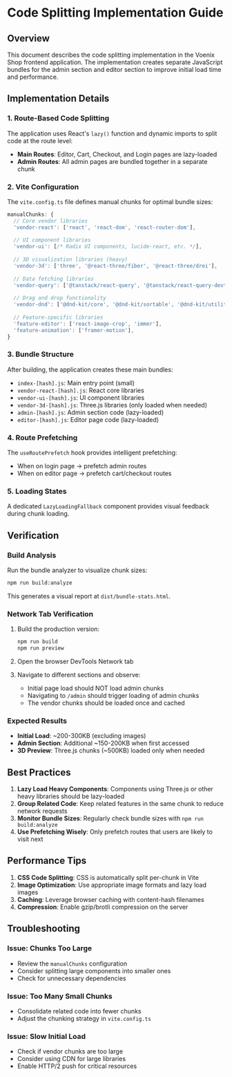 # Code Splitting Implementation Guide

## Overview

This document describes the code splitting implementation in the Voenix Shop frontend application. The implementation creates separate JavaScript bundles for the admin section and editor section to improve initial load time and performance.

## Implementation Details

### 1. Route-Based Code Splitting

The application uses React's `lazy()` function and dynamic imports to split code at the route level:

- **Main Routes**: Editor, Cart, Checkout, and Login pages are lazy-loaded
- **Admin Routes**: All admin pages are bundled together in a separate chunk

### 2. Vite Configuration

The `vite.config.ts` file defines manual chunks for optimal bundle sizes:

```typescript
manualChunks: {
  // Core vendor libraries
  'vendor-react': ['react', 'react-dom', 'react-router-dom'],
  
  // UI component libraries
  'vendor-ui': [/* Radix UI components, lucide-react, etc. */],
  
  // 3D visualization libraries (heavy)
  'vendor-3d': ['three', '@react-three/fiber', '@react-three/drei'],
  
  // Data fetching libraries
  'vendor-query': ['@tanstack/react-query', '@tanstack/react-query-devtools'],
  
  // Drag and drop functionality
  'vendor-dnd': ['@dnd-kit/core', '@dnd-kit/sortable', '@dnd-kit/utilities'],
  
  // Feature-specific libraries
  'feature-editor': ['react-image-crop', 'immer'],
  'feature-animation': ['framer-motion'],
}
```

### 3. Bundle Structure

After building, the application creates these main bundles:

- `index-[hash].js`: Main entry point (small)
- `vendor-react-[hash].js`: React core libraries
- `vendor-ui-[hash].js`: UI component libraries
- `vendor-3d-[hash].js`: Three.js libraries (only loaded when needed)
- `admin-[hash].js`: Admin section code (lazy-loaded)
- `editor-[hash].js`: Editor page code (lazy-loaded)

### 4. Route Prefetching

The `useRoutePrefetch` hook provides intelligent prefetching:

- When on login page → prefetch admin routes
- When on editor page → prefetch cart/checkout routes

### 5. Loading States

A dedicated `LazyLoadingFallback` component provides visual feedback during chunk loading.

## Verification

### Build Analysis

Run the bundle analyzer to visualize chunk sizes:

```bash
npm run build:analyze
```

This generates a visual report at `dist/bundle-stats.html`.

### Network Tab Verification

1. Build the production version:
   ```bash
   npm run build
   npm run preview
   ```

2. Open the browser DevTools Network tab

3. Navigate to different sections and observe:
   - Initial page load should NOT load admin chunks
   - Navigating to `/admin` should trigger loading of admin chunks
   - The vendor chunks should be loaded once and cached

### Expected Results

- **Initial Load**: ~200-300KB (excluding images)
- **Admin Section**: Additional ~150-200KB when first accessed
- **3D Preview**: Three.js chunks (~500KB) loaded only when needed

## Best Practices

1. **Lazy Load Heavy Components**: Components using Three.js or other heavy libraries should be lazy-loaded
2. **Group Related Code**: Keep related features in the same chunk to reduce network requests
3. **Monitor Bundle Sizes**: Regularly check bundle sizes with `npm run build:analyze`
4. **Use Prefetching Wisely**: Only prefetch routes that users are likely to visit next

## Performance Tips

1. **CSS Code Splitting**: CSS is automatically split per-chunk in Vite
2. **Image Optimization**: Use appropriate image formats and lazy load images
3. **Caching**: Leverage browser caching with content-hash filenames
4. **Compression**: Enable gzip/brotli compression on the server

## Troubleshooting

### Issue: Chunks Too Large
- Review the `manualChunks` configuration
- Consider splitting large components into smaller ones
- Check for unnecessary dependencies

### Issue: Too Many Small Chunks
- Consolidate related code into fewer chunks
- Adjust the chunking strategy in `vite.config.ts`

### Issue: Slow Initial Load
- Check if vendor chunks are too large
- Consider using CDN for large libraries
- Enable HTTP/2 push for critical resources